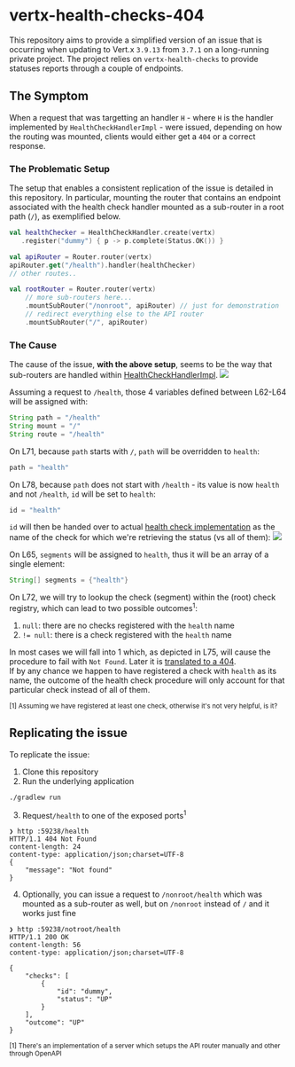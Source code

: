
# vertx-health-checks-404

This repository aims to provide a simplified version of an issue that is 
occurring when updating to Vert.x `3.9.13` from `3.7.1` on a long-running
private project.
The project relies on `vertx-health-checks` to provide statuses reports
through a couple of endpoints.

## The Symptom

When a request that was targetting an handler `H` - where `H` is the handler 
implemented by `HealthCheckHandlerImpl` - were issued, depending on how 
the routing was mounted, clients would either get a `404` or a correct response.

### The Problematic Setup

The setup that enables a consistent replication of the issue is detailed
in this repository. In particular, mounting the router that contains an 
endpoint associated with the health check handler mounted as a sub-router in a 
root path (`/`), as exemplified below.

```kotlin
val healthChecker = HealthCheckHandler.create(vertx)
   .register("dummy") { p -> p.complete(Status.OK()) }

val apiRouter = Router.router(vertx)
apiRouter.get("/health").handler(healthChecker)
// other routes..

val rootRouter = Router.router(vertx)
    // more sub-routers here...
    .mountSubRouter("/nonroot", apiRouter) // just for demonstration
    // redirect everything else to the API router
    .mountSubRouter("/", apiRouter)
```

### The Cause

The cause of the issue, **with the above setup**, seems to be the way that
sub-routers are handled within [HealthCheckHandlerImpl](https://github.com/vert-x3/vertx-health-check/blob/2b33c1d2ec7ed5bf48e2aa19d551ae02d72d0a5e/src/main/java/io/vertx/ext/healthchecks/impl/HealthCheckHandlerImpl.java#L68-L79).
<img src="https://i.imgur.com/tFRoSj6.png">

Assuming a request to `/health`, those 4 variables defined between 
L62-L64 will be assigned with:
```java
String path = "/health"
String mount = "/"
String route = "/health"
```

On L71, because `path` starts with `/`, `path` will be overridden to `health`:
```java
path = "health"
```

On L78, because `path` does not start with `/health` - its value is now `health`
and not `/health`, `id` will be set to `health`:
```java
id = "health"
```

`id` will then be handed over to actual [health check implementation](https://github.com/vert-x3/vertx-health-check/blob/2b33c1d2ec7ed5bf48e2aa19d551ae02d72d0a5e/src/main/java/io/vertx/ext/healthchecks/impl/HealthChecksImpl.java#L95-L127)
as the name of the check for which we're retrieving the status (vs all of them):
<img src="https://i.imgur.com/EchgkAY.png" />

On L65, `segments` will be assigned to `health`, thus it will be an array of a 
single element:
```java
String[] segments = {"health"}
```

On L72, we will try to lookup the check (segment) within the (root) check 
registry, which can lead to two possible outcomes<sup>1</sup>:
1. `null`: there are no checks registered with the `health` name
2. `!= null`: there is a check registered with the `health` name

In most cases we will fall into 1 which, as depicted in L75, will cause the 
procedure to fail with `Not Found`. Later it is [translated to a 404](https://github.com/vert-x3/vertx-health-check/blob/2b33c1d2ec7ed5bf48e2aa19d551ae02d72d0a5e/src/main/java/io/vertx/ext/healthchecks/impl/HealthCheckHandlerImpl.java#L116-L117).  
If by any chance we happen to have registered a check with `health` as its name,
the outcome of the health check procedure will only account for that particular
check instead of all of them.

<sup>
[1] Assuming we have registered at least one check, otherwise it's not very
helpful, is it?
</sup>

## Replicating the issue

To replicate the issue:
1. Clone this repository 
2. Run the underlying application
```shell
./gradlew run
```
3. Request`/health` to one of the exposed ports<sup>1</sup>
```shell
❯ http :59238/health
HTTP/1.1 404 Not Found
content-length: 24
content-type: application/json;charset=UTF-8
{
    "message": "Not found"
}
```
4. Optionally, you can issue a request to `/nonroot/health` which was mounted 
   as a sub-router as well, but on `/nonroot` instead of `/` and it works just
   fine
```shell
❯ http :59238/notroot/health
HTTP/1.1 200 OK
content-length: 56
content-type: application/json;charset=UTF-8

{
    "checks": [
        {
            "id": "dummy",
            "status": "UP"
        }
    ],
    "outcome": "UP"
}
```

<sup>
[1] There's an implementation of a server which setups the API router
    manually and other through OpenAPI
</sup>
